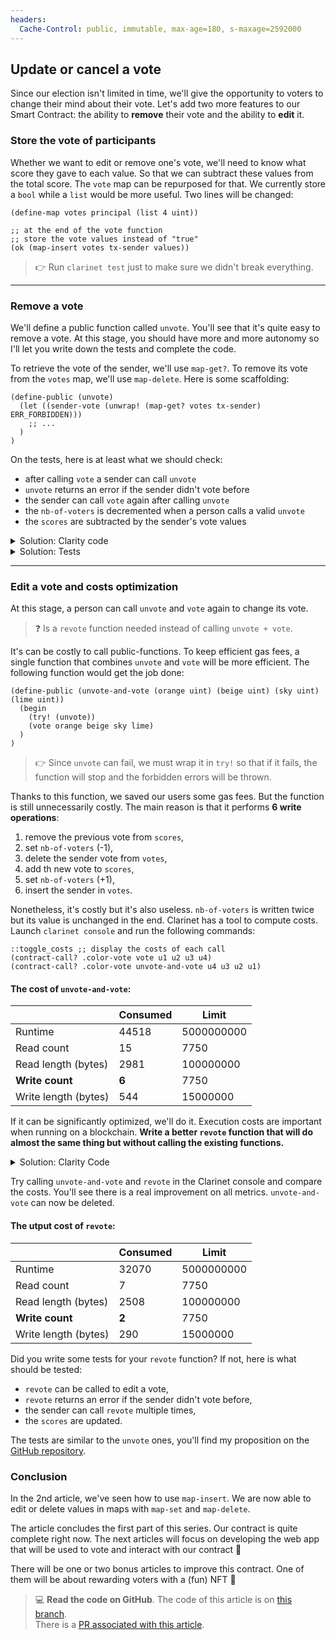 ```yaml
---
headers:
  Cache-Control: public, immutable, max-age=180, s-maxage=2592000
---
```


## Update or cancel a vote

Since our election isn't limited in time, we'll give the opportunity to voters to change their mind about their vote. Let's add two more features to our Smart Contract: the ability to **remove** their vote and the ability to **edit** it.

### Store the vote of participants

Whether we want to edit or remove one's vote, we'll need to know what score they gave to each value. So that we can subtract these values from the total score.
The `vote` map can be repurposed for that. We currently store a `bool` while a `list` would be more useful. Two lines will be changed:

```clarity
(define-map votes principal (list 4 uint))
```

```clarity
;; at the end of the vote function
;; store the vote values instead of "true"
(ok (map-insert votes tx-sender values))
```

> :point_right: Run `clarinet test` just to make sure we didn't break everything.

---

### Remove a vote

We'll define a public function called `unvote`. You'll see that it's quite easy to remove a vote. At this stage, you should have more and more autonomy so I'll let you write down the tests and complete the code.

To retrieve the vote of the sender, we'll use `map-get?`. To remove its vote from the `votes` map, we'll use `map-delete`. Here is some scaffolding:

```clarity
(define-public (unvote)
  (let ((sender-vote (unwrap! (map-get? votes tx-sender) ERR_FORBIDDEN)))
    ;; ...
  )
)
```

On the tests, here is at least what we should check:

- after calling `vote` a sender can call `unvote`
- `unvote` returns an error if the sender didn't vote before
- the sender can call `vote` again after calling `unvote`
- the `nb-of-voters` is decremented when a person calls a valid `unvote`
- the `scores` are subtracted by the sender's vote values

<details>
<summary>Solution: Clarity code</summary>

Only 3 lines were missing:
1. subtract the sender's vote from the scores,
1. decrement the `nb-of-voters`,
1. delete the sender's vote from the `votes` map.

#### color-vote_test.clar
```clarity
(define-public (unvote)
  (let ((sender-vote (unwrap! (map-get? votes tx-sender) ERR_FORBIDDEN)))
    (var-set scores (map - (var-get scores) sender-vote))
    (var-set nb-of-voters (- (var-get nb-of-voters) u1))
    (ok (map-delete votes tx-sender))
  )
)
```
</details>

<details>
<summary>Solution: Tests</summary>

I did exactly one test per bullet point listed above. Indeed, each one tests only one thing. It's ok if your tests aren't the exact same, there are multiple ways of doing it.  
By the way, these tests are not very exhaustive. If I wanted to make the contract production-ready; I would test more scenarios.

#### color-vote_test.ts
```ts
Clarinet.test({
  name: '`unvote`- can be called after `vote`',
  fn(chain: Chain, accounts: Map<string, Account>) {
    const { address } = accounts.get('wallet_1')!
    const { receipts } = chain.mineBlock([
      Tx.contractCall('color-vote', 'vote', [2, 3, 4, 5].map(uint), address),
      Tx.contractCall('color-vote', 'unvote', [], address),
      Tx.contractCall('color-vote', 'get-colors', [], address),
    ])

    receipts[0].result.expectOk().expectBool(true)
    receipts[1].result.expectOk().expectBool(true)
    receipts[2].result.expectList().forEach((c) => {
      const { score } = c.expectOk().expectTuple() as CVColor
      score.expectUint(0)
    })
  },
})

Clarinet.test({
  name: '`unvote`- throws a forbidden error if the person did not vote',
  fn(chain: Chain, accounts: Map<string, Account>) {
    const { address } = accounts.get('wallet_1')!
    const { receipts } = chain.mineBlock([
      Tx.contractCall('color-vote', 'unvote', [], address),
    ])

    receipts[0].result.expectErr().expectUint(403)
  },
})

Clarinet.test({
  name: '`unvote`- allows user to `vote` again',
  fn(chain: Chain, accounts: Map<string, Account>) {
    const { address } = accounts.get('wallet_1')!
    const { receipts } = chain.mineBlock([
      Tx.contractCall('color-vote', 'vote', [0, 4, 0, 0].map(uint), address),
      Tx.contractCall('color-vote', 'unvote', [], address),
      Tx.contractCall('color-vote', 'vote', [4, 0, 0, 0].map(uint), address),
      Tx.contractCall('color-vote', 'get-elected', [], address),
    ])

    receipts[2].result.expectOk()
    const winner = receipts[3].result.expectSome().expectTuple() as CVElected
    winner.id.expectUint(0)
  },
})

Clarinet.test({
  name: '`unvote` - decrements the nb-of-votes',
  fn(chain: Chain, accounts: Map<string, Account>) {
    const { address } = accounts.get('wallet_1')!
    const { receipts } = chain.mineBlock([
      Tx.contractCall('color-vote', 'vote', [2, 3, 4, 5].map(uint), address),
      Tx.contractCall('color-vote', 'unvote', [], address),
      Tx.contractCall('color-vote', 'get-nb-of-voters', [], address),
    ])

    receipts[2].result.expectUint(0)
  },
})

Clarinet.test({
  name: '`unvote`- subtract the previous vote values from the total score',
  fn(chain: Chain, accounts: Map<string, Account>) {
    const { address } = accounts.get('wallet_1')!
    const { receipts } = chain.mineBlock([
      Tx.contractCall('color-vote', 'vote', [2, 3, 4, 5].map(uint), address),
      Tx.contractCall('color-vote', 'unvote', [], address),
      Tx.contractCall('color-vote', 'get-colors', [], address),
    ])

    receipts[2].result.expectList().forEach((c) => {
      const { score } = c.expectOk().expectTuple() as CVColor
      score.expectUint(0)
    })
  },
})
```
</details>

---

### Edit a vote and costs optimization

At this stage, a person can call `unvote` and `vote` again to change its vote. 

> :question: Is a `revote` function needed instead of calling `unvote + vote`.

It's can be costly to call public-functions. To keep efficient gas fees, a single function that combines `unvote` and `vote` will be more efficient. The following function would get the job done:

```clarity
(define-public (unvote-and-vote (orange uint) (beige uint) (sky uint) (lime uint))
  (begin
    (try! (unvote))
    (vote orange beige sky lime)
  )
)
```

> :point_right: Since `unvote` can fail, we must wrap it in `try!` so that if it fails, the function will stop and the forbidden errors will be thrown.

Thanks to this function, we saved our users some gas fees. But the function is still unnecessarily costly. The main reason is that it performs **6 write operations**:
1. remove the previous vote from `scores`,
1. set `nb-of-voters` (-1),
1. delete the sender vote from `votes`,
1. add th new vote to `scores`,
1. set `nb-of-voters` (+1),
1. insert the sender in `votes`.

Nonetheless, it's costly but it's also useless. `nb-of-voters` is written twice but its value is unchanged in the end. Clarinet has a tool to compute costs. Launch `clarinet console` and run the following commands: 

```clarity
::toggle_costs ;; display the costs of each call
(contract-call? .color-vote vote u1 u2 u3 u4)
(contract-call? .color-vote unvote-and-vote u4 u3 u2 u1)
```

#### The cost of `unvote-and-vote`:
|                      | Consumed | Limit      |
|----------------------|----------|------------|
| Runtime              | 44518    | 5000000000 |
| Read count           | 15       | 7750       |
| Read length (bytes)  | 2981     | 100000000  |
| **Write count**      | **6**    | 7750       |
| Write length (bytes) | 544      | 15000000   |

If it can be significantly optimized, we'll do it. Execution costs are important when running on a blockchain. **Write a better `revote` function that will do almost the same thing but without calling the existing functions.**

<details>
<summary>Solution: Clarity Code</summary>

```clarity
(define-public (revote (orange uint) (beige uint) (sky uint) (lime uint))
  (let (
    (values (list orange beige sky lime))
    (sender-vote (unwrap! (map-get? votes tx-sender) ERR_FORBIDDEN))
  )
    (asserts! (fold is-valid values true) ERR_BAD_REQUEST)

    (var-set scores (map + (map - (var-get scores) sender-vote) values))
    (ok (map-set votes tx-sender values))
  )
)
```
</details>

Try calling `unvote-and-vote` and `revote` in the Clarinet console and compare the costs. You'll see there is a real improvement on all metrics. `unvote-and-vote` can now be deleted.

#### The utput cost of `revote`:
|                      | Consumed | Limit      |
|----------------------|----------|------------|
| Runtime              | 32070    | 5000000000 |
| Read count           | 7        | 7750       |
| Read length (bytes)  | 2508     | 100000000  |
| **Write count**      | **2**    | 7750       |
| Write length (bytes) | 290      | 15000000   |


Did you write some tests for your `revote` function? If not, here is what should be tested:
- `revote` can be called to edit a vote,
- `revote` returns an error if the sender didn't vote before,
- the sender can call `revote` multiple times,
- the `scores` are updated.

The tests are similar to the `unvote` ones, you'll find my proposition on the [GitHub repository](https://github.com/hugocaillard/clarity-voting-tuto/pull/6).


### Conclusion

In the 2nd article, we've seen how to use `map-insert`. We are now able to edit or delete values in maps with `map-set` and `map-delete`.

The article concludes the first part of this series. Our contract is quite complete right now. The next articles will focus on developing the web app that will be used to vote and interact with our contract :raised_hands:

There will be one or two bonus articles to improve this contract. One of them will be about rewarding voters with a (fun) NFT :eyes:

> 💻 **Read the code on GitHub**. The code of this article is on [this branch](https://github.com/hugocaillard/clarity-voting-tuto/tree/step-6).  
> There is a [PR associated with this article](https://github.com/hugocaillard/clarity-voting-tuto/pull/6).
